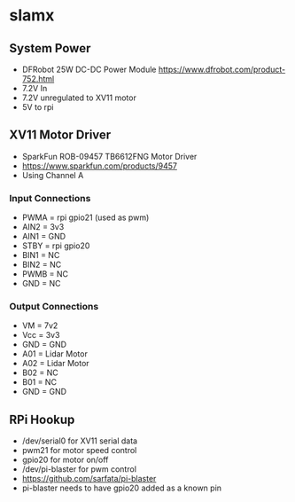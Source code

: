 # slamx

## System Power
 * DFRobot 25W DC-DC Power Module https://www.dfrobot.com/product-752.html
 * 7.2V In
 * 7.2V unregulated to XV11 motor
 * 5V to rpi

## XV11 Motor Driver
 * SparkFun ROB-09457 TB6612FNG Motor Driver
 * https://www.sparkfun.com/products/9457
 * Using Channel A

### Input Connections
 * PWMA = rpi gpio21 (used as pwm)
 * AIN2 = 3v3 
 * AIN1 = GND
 * STBY = rpi gpio20
 * BIN1 = NC
 * BIN2 = NC
 * PWMB = NC
 * GND  = NC

### Output Connections
 * VM = 7v2
 * Vcc = 3v3
 * GND = GND
 * A01 = Lidar Motor
 * A02 = Lidar Motor
 * B02 = NC 
 * B01 = NC
 * GND = GND

## RPi Hookup
 * /dev/serial0 for XV11 serial data
 * pwm21 for motor speed control
 * gpio20 for motor on/off
 * /dev/pi-blaster for pwm control
 * https://github.com/sarfata/pi-blaster
 * pi-blaster needs to have gpio20 added as a known pin
